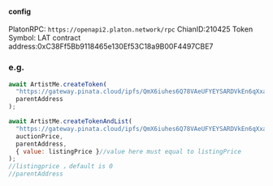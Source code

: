 #### config

PlatonRPC: `https://openapi2.platon.network/rpc`
ChianID:210425
Token Symbol: LAT
contract address:0xC38Ff5Bb9118465e130Ef53C18a9B00F4497CBE7

### e.g.

```javascript
await ArtistMe.createToken(
  "https://gateway.pinata.cloud/ipfs/QmX6iuhes6Q78VAeUFYEYSARDVkEn6qXxaEoiAwoNhamQk",
  parentAddress
);

await ArtistMe.createTokenAndList(
  "https://gateway.pinata.cloud/ipfs/QmX6iuhes6Q78VAeUFYEYSARDVkEn6qXxaEoiAwoNhamQk",
  auctionPrice,
  parentAddress,
  { value: listingPrice }//value here must equal to listingPrice
);
//listingprice ，default is 0
//parentAddress
```
